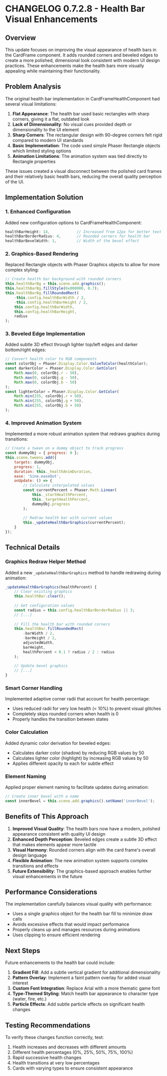 # CHANGELOG 0.7.2.8 - Health Bar Visual Enhancements

## Overview
This update focuses on improving the visual appearance of health bars in the CardFrame component. It adds rounded corners and beveled edges to create a more polished, dimensional look consistent with modern UI design practices. These enhancements make the health bars more visually appealing while maintaining their functionality.

## Problem Analysis

The original health bar implementation in CardFrameHealthComponent had several visual limitations:

1. **Flat Appearance**: The health bar used basic rectangles with sharp corners, giving it a flat, outdated look
2. **Lack of Dimensionality**: No visual cues provided depth or dimensionality to the UI element
3. **Sharp Corners**: The rectangular design with 90-degree corners felt rigid compared to modern UI standards
4. **Basic Implementation**: The code used simple Phaser Rectangle objects which limited styling options
5. **Animation Limitations**: The animation system was tied directly to Rectangle properties

These issues created a visual disconnect between the polished card frames and their relatively basic health bars, reducing the overall quality perception of the UI.

## Implementation Solution

### 1. Enhanced Configuration
Added new configuration options to CardFrameHealthComponent:
```javascript
healthBarHeight: 14,            // Increased from 12px for better text visibility
healthBarBorderRadius: 4,       // Rounded corners for health bar
healthBarBevelWidth: 1,         // Width of the bevel effect
```

### 2. Graphics-Based Rendering
Replaced Rectangle objects with Phaser Graphics objects to allow for more complex styling:
```javascript
// Create health bar background with rounded corners
this.healthBarBg = this.scene.add.graphics();
this.healthBarBg.fillStyle(0x000000, 0.7);
this.healthBarBg.fillRoundedRect(
    -this.config.healthBarWidth / 2,
    -this.config.healthBarHeight / 2,
    this.config.healthBarWidth,
    this.config.healthBarHeight,
    radius
);
```

### 3. Beveled Edge Implementation
Added subtle 3D effect through lighter top/left edges and darker bottom/right edges:
```javascript
// Convert health color to RGB components
const colorObj = Phaser.Display.Color.ValueToColor(healthColor);
const darkerColor = Phaser.Display.Color.GetColor(
    Math.max(0, colorObj.r - 50),
    Math.max(0, colorObj.g - 50),
    Math.max(0, colorObj.b - 50)
);
const lighterColor = Phaser.Display.Color.GetColor(
    Math.min(255, colorObj.r + 50),
    Math.min(255, colorObj.g + 50),
    Math.min(255, colorObj.b + 50)
);
```

### 4. Improved Animation System
Implemented a more robust animation system that redraws graphics during transitions:
```javascript
// Create a tween on a dummy object to track progress
const dummyObj = { progress: 0 };
this.scene.tweens.add({
    targets: dummyObj,
    progress: 1,
    duration: this._healthAnimDuration,
    ease: 'Sine.easeOut',
    onUpdate: () => {
        // Calculate interpolated values
        const currentPercent = Phaser.Math.Linear(
            this._startHealthPercent,
            this._targetHealthPercent,
            dummyObj.progress
        );
        
        // Redraw health bar with current values
        this._updateHealthBarGraphics(currentPercent);
    }
});
```

## Technical Details

### Graphics Redraw Helper Method
Added a new `_updateHealthBarGraphics` method to handle redrawing during animation:
```javascript
_updateHealthBarGraphics(healthPercent) {
    // Clear existing graphics
    this.healthBar.clear();
    
    // Get configuration values
    const radius = this.config.healthBarBorderRadius || 3;
    // [...]
    
    // Fill the health bar with rounded corners
    this.healthBar.fillRoundedRect(
        -barWidth / 2,
        -barHeight / 2,
        adjustedWidth,
        barHeight,
        healthPercent < 0.1 ? radius / 2 : radius
    );
    
    // Update bevel graphics
    // [...]
}
```

### Smart Corner Handling
Implemented adaptive corner radii that account for health percentage:
- Uses reduced radii for very low health (< 10%) to prevent visual glitches
- Completely skips rounded corners when health is 0
- Properly handles the transition between states

### Color Calculation
Added dynamic color derivation for beveled edges:
- Calculates darker color (shadow) by reducing RGB values by 50
- Calculates lighter color (highlight) by increasing RGB values by 50
- Applies different opacity to each for subtle effect

### Element Naming
Applied proper element naming to facilitate updates during animation:
```javascript
// Create inner bevel with a name
const innerBevel = this.scene.add.graphics().setName('innerBevel');
```

## Benefits of This Approach

1. **Improved Visual Quality**: The health bars now have a modern, polished appearance consistent with quality UI design
2. **Enhanced Depth Perception**: Beveled edges create a subtle 3D effect that makes elements appear more tactile
3. **Visual Harmony**: Rounded corners align with the card frame's overall design language
4. **Flexible Animation**: The new animation system supports complex transitions and effects
5. **Future Extensibility**: The graphics-based approach enables further visual enhancements in the future

## Performance Considerations

The implementation carefully balances visual quality with performance:
- Uses a single graphics object for the health bar fill to minimize draw calls
- Avoids excessive effects that would impact performance
- Properly cleans up and manages resources during animations
- Uses clipping to ensure efficient rendering

## Next Steps

Future enhancements to the health bar could include:
1. **Gradient Fill**: Add a subtle vertical gradient for additional dimensionality
2. **Pattern Overlay**: Implement a faint pattern overlay for added visual interest
3. **Custom Font Integration**: Replace Arial with a more thematic game font
4. **Type-Themed Styling**: Match health bar appearance to character type (water, fire, etc.)
5. **Particle Effects**: Add subtle particle effects on significant health changes

## Testing Recommendations

To verify these changes function correctly, test:
1. Health increases and decreases with different amounts
2. Different health percentages (0%, 25%, 50%, 75%, 100%)
3. Rapid successive health changes
4. Health transitions at very low percentages
5. Cards with varying types to ensure consistent appearance